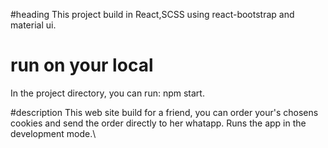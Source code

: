 #heading
This project build in React,SCSS using react-bootstrap and material ui.

# run on your local
In the project directory, you can run:
npm start.

#description 
This web site build for a friend, you can order your's chosens cookies and send the order directly to her whatapp.
Runs the app in the development mode.\
